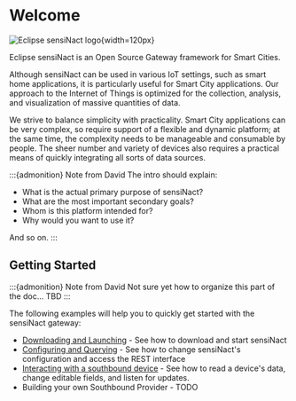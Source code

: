 # Welcome

![Eclipse sensiNact logo](_static/sensiNact_logo.png){width=120px}

Eclipse sensiNact is an Open Source Gateway framework for Smart Cities.

Although sensiNact can be used in various IoT settings, such as smart home applications,
it is particularly useful for Smart City applications. Our approach to the Internet of Things
is optimized for the collection, analysis, and visualization of massive quantities of data.

We strive to balance simplicity with practicality. Smart City applications can be very complex,
so require support of a flexible and dynamic platform; at the same time, the complexity needs to
be manageable and consumable by people.
The sheer number and variety of devices also requires a practical means of quickly integrating all sorts
of data sources.


:::{admonition} Note from David
The intro should explain:
 - What is the actual primary purpose of sensiNact?
 - What are the most important secondary goals?
 - Whom is this platform intended for?
 - Why would you want to use it?
 
 And so on.
:::



## Getting Started

:::{admonition} Note from David
Not sure yet how to organize this part of the doc...
TBD
:::

The following examples will help you to quickly get started with the sensiNact gateway:

* [Downloading and Launching](examples/Download.md) - See how to download and start sensiNact
* [Configuring and Querying](examples/Configuring.md) - See how to change sensiNact's configuration and access the REST interface
* [Interacting with a southbound device](examples/Interacting.md) - See how to read a device's data, change editable fields, and listen for updates.
* Building your own Southbound Provider - TODO

